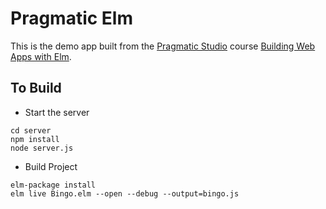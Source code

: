 # Pragmatic Elm
This is the demo app built from the [Pragmatic Studio](https://pragmaticstudio.com/) course [Building Web Apps with Elm](https://pragmaticstudio.com/courses/elm).

## To Build
- Start the server
```
cd server
npm install
node server.js
```

- Build Project
```
elm-package install
elm live Bingo.elm --open --debug --output=bingo.js
```